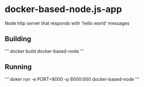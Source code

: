 # docker-based-node.js-app
Node http server that responds with 'hello world' messages
## Building
'''
docker build docker-based-node
'''
## Running
'''
doker run -e PORT=8000 -p 8000:000 docker-based-node
'''
